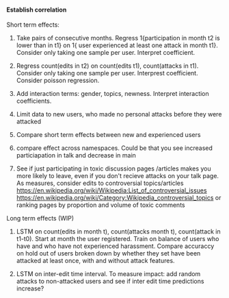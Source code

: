 #### Establish correlation

Short term effects:

1. Take pairs of consecutive months. Regress 1{participation in month t2 is lower than in t1} on 1{ user experienced at least one attack in month t1}. Consider only taking one sample per user. Interpret coefficient.

2. Regress count(edits in t2) on count(edits t1), count(attacks in t1). Consider only taking one sample per user. Interprest coefficient. Consider poisson regression.

3. Add interaction terms: gender, topics, newness. Interpret interaction coefficients.

4. Limit data to new users, who made no personal attacks before they were attacked

5. Compare short term effects between new and experienced users

6. compare effect across namespaces. Could be that you see increased particiapation in talk and decrease in main

7. See if just participating in toxic discussion pages /articles makes you more likely to leave,  even if you don't recieve attacks on your talk page. As measures, consider edits to controversial topics/articles
https://en.wikipedia.org/wiki/Wikipedia:List_of_controversial_issues
https://en.wikipedia.org/wiki/Category:Wikipedia_controversial_topics
or ranking pages by proportion and volume of toxic comments




Long term effects (WIP)

1. LSTM on count(edits in month t), count(attacks month t), count(attack in t1-t0). Start at month the user registered. Train on balance of users who have and who have not experienced harassment. Compare accuraccy on hold out of users broken down by whether they set have been attacked at least once, with and without attack features.  


2. LSTM on inter-edit time interval. To measure impact: add random attacks to non-attacked users and see if inter edit time predictions increase?